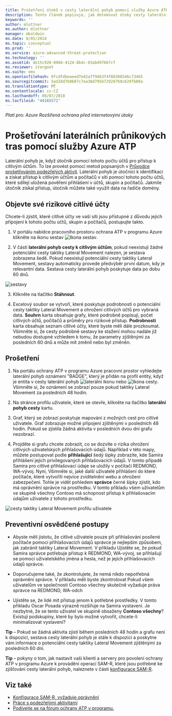 ```yaml
---
title: Prošetření útoků v cesty laterální pohyb pomocí služby Azure ATP | Dokumentace Microsoftu
description: Tento článek popisuje, jak detekovat útoky cesty laterální pohyb s Azure Advanced Threat Protection (ATP).
keywords: ''
author: mlottner
ms.author: mlottner
manager: mbaldwin
ms.date: 8/05/2018
ms.topic: conceptual
ms.prod: ''
ms.service: azure-advanced-threat-protection
ms.technology: ''
ms.assetid: de15c920-8904-4124-8bdc-03abd9f667cf
ms.reviewer: itargoet
ms.suite: ems
ms.openlocfilehash: 0fcdfdbeaeed7e42aff9d63f4f88300346c73465
ms.sourcegitcommit: 5ad28d7b0607c7ea36d795b72928769c629fb80a
ms.translationtype: MT
ms.contentlocale: cs-CZ
ms.lasthandoff: 09/07/2018
ms.locfileid: "44165571"
---
```

*Platí pro: Azure Rozšířená ochrana před internetovými útoky*

# <a name="investigating-lateral-movement-paths-with-azure-atp"></a>Prošetřování laterálních průnikových tras pomocí služby Azure ATP


Laterální pohyb je, když útočník pomocí tohoto počtu účtů pro přístup k citlivým účtům. To lze provést pomocí metod popsaných v [Průvodce prošetřováním podezřelých aktivit](suspicious-activity-guide.md). Laterální pohyb je útočníci k identifikaci a získat přístup k citlivým účtům a počítačů v síti pomocí tohoto počtu účtů, které sdílejí uložená pověření přihlášení v účtů, skupin a počítačů. Jakmile útočník získal přístup, útočník můžete také využít data na řadiče domény.


## <a name="discover-your-at-risk-sensitive-accounts"></a>Objevte své rizikové citlivé účty

Chcete-li zjistit, které citlivé účty ve vaší síti jsou přístupné z důvodu jejich připojení k tohoto počtu účtů, skupin a počítačů, postupujte takto. 

1. V portálu nabídce pracovního prostoru ochrana ATP v programu Azure klikněte na ikonu sestav ![Ikona sestav](./media/atp-report-icon.png).

2. V části **laterální pohyb cesty k citlivým účtům**, pokud neexistují žádné potenciální cesty taktiky Lateral Movement nalezen, je sestava zobrazena šedě. Pokud neexistují potenciální cesty taktiky Lateral Movement, sestavy automaticky provede předvýběr první datum, kdy je relevantní data. Sestava cesty laterální pohyb poskytuje data po dobu 60 dnů.

 ![sestavy](./media/reports.png)

3. Klikněte na tlačítko **Stáhnout**.

4. Excelový soubor se vytvoří, které poskytuje podrobnosti o potenciální cesty taktiky Lateral Movement a ohrožení citlivých účtů pro vybraná data. **Souhrn** karta obsahuje grafy, které podrobně popisují, počet citlivých účtů, počítačů a průměry pro rizikové přístup. **Podrobnosti** karta obsahuje seznam citlivé účty, které byste měli dále prozkoumat. Všimněte si, že cesty podrobné sestavy ke stažení mohou nadále již nebudou dostupné vzhledem k tomu, že parametry zjištěnými za posledních 60 dnů a může mít změnil nebo byl změněn.


## <a name="investigate"></a>Prošetření



1. Na portálu ochrany ATP v programu Azure pracovní prostor vyhledejte laterální pohyb oznámení "BADGE", který je přidán na profil entity, když je entita v cesty laterální pohyb ![laterální ikonu](./media/lateral-movement-icon.png) nebo ![Ikona cesty](./media/paths-icon.png). Všimněte si, že oznámení se zobrazí pouze pokud taktiky Lateral Movement za posledních 48 hodin. 

2. Na stránce profilu uživatele, které se otevře, klikněte na tlačítko **laterální pohyb cesty** kartu. 

3. Graf, který se zobrazí poskytuje mapování z možných cest pro citlivé uživatele. Graf zobrazuje možné připojení zjištěnými v posledních 48 hodin. Pokud se zjistila žádná aktivita v posledních dvou dní grafu nezobrazí. 

4. Projděte si grafu chcete zobrazit, co se dozvíte o rizika ohrožení citlivých uživatelských přihlašovacích údajů. Například v této mapy, můžete postupovat podle **přihlašující** šedý šipky zobrazíte, kde Samira přihlášení jejich privilegovaných přihlašovacích údajů. V tomto případě Samira pro citlivé přihlašovací údaje se uložily v počítači REDMOND, WA-vývoj. Nyní, Všimněte si, jaké další uživatelé přihlášení do které počítače, které vytvořili nejvíce zviditelnění webu a ohrožení zabezpečení. Tohle je vidět pohledem **správce** černé šipky zjistit, kdo má oprávnění správce na prostředku. V tomto příkladu všem uživatelům ve skupině všechny Contoso má schopnost přístup k přihlašovacím údajům uživatele z tohoto prostředku.  

 ![cesty taktiky Lateral Movement profilu uživatele](media/user-profile-lateral-movement-paths.png)


## <a name="preventative-best-practices"></a>Preventivní osvědčené postupy

- Abyste měli jistotu, že citlivé uživatele pouze při přihlašování posílené počítače pomocí přihlašovacích údajů správce je nejlepším způsobem, jak zabránit taktiky Lateral Movement. V příkladu Ujistěte se, že pokud Samira správce potřebuje přístup k REDMOND, WA-vývoj, se přihlašují se pomocí uživatelského jména a hesla, než je jejich přihlašovacích údajů správce.

- Doporučujeme také, že zkontrolujete, že nemá nikdo nepotřebná oprávnění správce. V příkladu měli byste zkontrolovat Pokud všem uživatelům ve společnosti Contoso všechny skutečně vyžaduje práva správce na REDMOND, WA-odch

- Ujistěte se, že lidé mít přístup jenom k potřebné prostředky. V tomto příkladu Oscar Posada výrazně rozšiřuje na Samira vystavení. Je nezbytné, že se tento uživatel ve skupině obsaženy **Contoso všechny**? Existují podskupiny, které by bylo možné vytvořit, chcete-li minimalizovat vystavení?

**Tip** – Pokud se žádná aktivita zjistí během posledních 48 hodin a grafu není k dispozici, sestava cesty laterální pohyb je stále k dispozici a poskytne vám informace o potenciální cesty taktiky Lateral Movement zjištěnými za posledních 60 dní. 

**Tip** – pokyny o tom, jak nastavit vaši klienti a servery pro povolení ochrany ATP v programu Azure k provádění operací SAM-R, které jsou potřebné ke zjišťování cesty laterální pohyb, naleznete v části [konfigurace SAM-R](install-atp-step8-samr.md).


## <a name="see-also"></a>Viz také

- [Konfigurace SAM-R, vyžaduje oprávnění](install-atp-step8-samr.md)
- [Práce s podezřelými aktivitami](working-with-suspicious-activities.md)
- [Podívejte se na fórum ochrany ATP v programu.](https://aka.ms/azureatpcommunity)